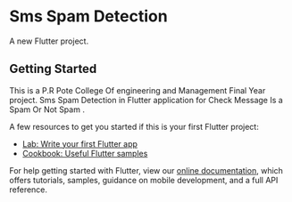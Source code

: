 # Sms Spam Detection

A new Flutter project.

## Getting Started

This is a P.R Pote College Of engineering and Management Final Year project.
Sms Spam Detection in Flutter application for Check Message Is a Spam Or Not Spam .

A few resources to get you started if this is your first Flutter project:

- [Lab: Write your first Flutter app](https://flutter.dev/docs/get-started/codelab)
- [Cookbook: Useful Flutter samples](https://flutter.dev/docs/cookbook)

For help getting started with Flutter, view our
[online documentation](https://flutter.dev/docs), which offers tutorials,
samples, guidance on mobile development, and a full API reference.

